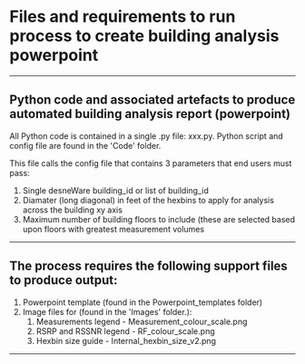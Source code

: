 # Files and requirements to run process to create building analysis powerpoint

---

## Python code and associated artefacts to produce automated building analysis report (powerpoint)

All Python code is contained in a single .py file: xxx.py. Python script and config file are found in the 'Code' folder.

This file calls the config file that contains 3 parameters that end users must pass:

1. Single desneWare building_id or list of building_id
2. Diamater (long diagonal) in feet of the hexbins to apply for analysis across the building xy axis
3. Maximum number of building floors to include (these are selected based upon floors with greatest measurement volumes

---

## The process requires the following support files to produce output:

1. Powerpoint template (found in the Powerpoint_templates folder)
2. Image files for (found in the 'Images' folder.):
	1. Measurements legend - Measurement_colour_scale.png
	2. RSRP and RSSNR legend - RF_colour_scale.png
	3. Hexbin size guide - Internal_hexbin_size_v2.png

---
